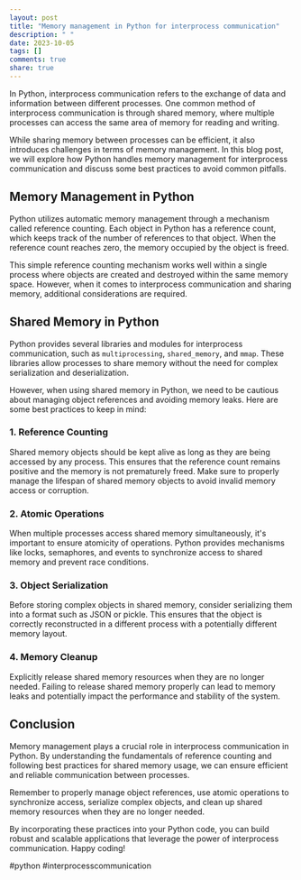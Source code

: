 ```yaml
---
layout: post
title: "Memory management in Python for interprocess communication"
description: " "
date: 2023-10-05
tags: []
comments: true
share: true
---
```


In Python, interprocess communication refers to the exchange of data and information between different processes. One common method of interprocess communication is through shared memory, where multiple processes can access the same area of memory for reading and writing.

While sharing memory between processes can be efficient, it also introduces challenges in terms of memory management. In this blog post, we will explore how Python handles memory management for interprocess communication and discuss some best practices to avoid common pitfalls.

## Memory Management in Python

Python utilizes automatic memory management through a mechanism called reference counting. Each object in Python has a reference count, which keeps track of the number of references to that object. When the reference count reaches zero, the memory occupied by the object is freed.

This simple reference counting mechanism works well within a single process where objects are created and destroyed within the same memory space. However, when it comes to interprocess communication and sharing memory, additional considerations are required.

## Shared Memory in Python

Python provides several libraries and modules for interprocess communication, such as `multiprocessing`, `shared_memory`, and `mmap`. These libraries allow processes to share memory without the need for complex serialization and deserialization.

However, when using shared memory in Python, we need to be cautious about managing object references and avoiding memory leaks. Here are some best practices to keep in mind:

### 1. Reference Counting

Shared memory objects should be kept alive as long as they are being accessed by any process. This ensures that the reference count remains positive and the memory is not prematurely freed. Make sure to properly manage the lifespan of shared memory objects to avoid invalid memory access or corruption.

### 2. Atomic Operations

When multiple processes access shared memory simultaneously, it's important to ensure atomicity of operations. Python provides mechanisms like locks, semaphores, and events to synchronize access to shared memory and prevent race conditions.

### 3. Object Serialization

Before storing complex objects in shared memory, consider serializing them into a format such as JSON or pickle. This ensures that the object is correctly reconstructed in a different process with a potentially different memory layout.

### 4. Memory Cleanup

Explicitly release shared memory resources when they are no longer needed. Failing to release shared memory properly can lead to memory leaks and potentially impact the performance and stability of the system.

## Conclusion

Memory management plays a crucial role in interprocess communication in Python. By understanding the fundamentals of reference counting and following best practices for shared memory usage, we can ensure efficient and reliable communication between processes.

Remember to properly manage object references, use atomic operations to synchronize access, serialize complex objects, and clean up shared memory resources when they are no longer needed.

By incorporating these practices into your Python code, you can build robust and scalable applications that leverage the power of interprocess communication. Happy coding!

#python #interprocesscommunication